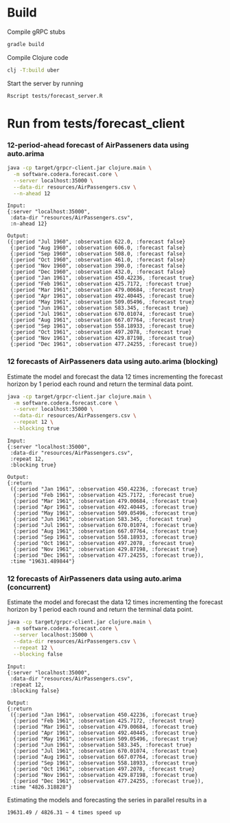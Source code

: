 # Build

Compile gRPC stubs

```bash
gradle build
```

Compile Clojure code

```bash
clj -T:build uber
```

Start the server by running

```bash
Rscript tests/forecast_server.R
```

# Run from tests/forecast_client

### 12-period-ahead forecast of AirPasseners data using auto.arima

```bash
java -cp target/grpcr-client.jar clojure.main \
  -m software.codera.forecast.core \
  --server localhost:35000 \
  --data-dir resources/AirPassengers.csv \
  --n-ahead 12
```

```
Input:
{:server "localhost:35000",
 :data-dir "resources/AirPassengers.csv",
 :n-ahead 12}

Output:
({:period "Jul 1960", :observation 622.0, :forecast false}
 {:period "Aug 1960", :observation 606.0, :forecast false}
 {:period "Sep 1960", :observation 508.0, :forecast false}
 {:period "Oct 1960", :observation 461.0, :forecast false}
 {:period "Nov 1960", :observation 390.0, :forecast false}
 {:period "Dec 1960", :observation 432.0, :forecast false}
 {:period "Jan 1961", :observation 450.42236, :forecast true}
 {:period "Feb 1961", :observation 425.7172, :forecast true}
 {:period "Mar 1961", :observation 479.00684, :forecast true}
 {:period "Apr 1961", :observation 492.40445, :forecast true}
 {:period "May 1961", :observation 509.05496, :forecast true}
 {:period "Jun 1961", :observation 583.345, :forecast true}
 {:period "Jul 1961", :observation 670.01074, :forecast true}
 {:period "Aug 1961", :observation 667.07764, :forecast true}
 {:period "Sep 1961", :observation 558.18933, :forecast true}
 {:period "Oct 1961", :observation 497.2078, :forecast true}
 {:period "Nov 1961", :observation 429.87198, :forecast true}
 {:period "Dec 1961", :observation 477.24255, :forecast true})
```

### 12 forecasts of AirPasseners data using auto.arima (blocking)

Estimate the model and forecast the data 12 times incrementing the forecast horizon by 1 period each round and return the terminal data point.

```bash
java -cp target/grpcr-client.jar clojure.main \
  -m software.codera.forecast.core \
  --server localhost:35000 \
  --data-dir resources/AirPassengers.csv \
  --repeat 12 \
  --blocking true
```

```
Input:
{:server "localhost:35000",
 :data-dir "resources/AirPassengers.csv",
 :repeat 12,
 :blocking true}

Output:
{:return
 ({:period "Jan 1961", :observation 450.42236, :forecast true}
  {:period "Feb 1961", :observation 425.7172, :forecast true}
  {:period "Mar 1961", :observation 479.00684, :forecast true}
  {:period "Apr 1961", :observation 492.40445, :forecast true}
  {:period "May 1961", :observation 509.05496, :forecast true}
  {:period "Jun 1961", :observation 583.345, :forecast true}
  {:period "Jul 1961", :observation 670.01074, :forecast true}
  {:period "Aug 1961", :observation 667.07764, :forecast true}
  {:period "Sep 1961", :observation 558.18933, :forecast true}
  {:period "Oct 1961", :observation 497.2078, :forecast true}
  {:period "Nov 1961", :observation 429.87198, :forecast true}
  {:period "Dec 1961", :observation 477.24255, :forecast true}),
 :time "19631.489844"}
```

### 12 forecasts of AirPasseners data using auto.arima (concurrent)

Estimate the model and forecast the data 12 times incrementing the forecast horizon by 1 period each round and return the terminal data point.

```bash
java -cp target/grpcr-client.jar clojure.main \
  -m software.codera.forecast.core \
  --server localhost:35000 \
  --data-dir resources/AirPassengers.csv \
  --repeat 12 \
  --blocking false
```

```
Input:
{:server "localhost:35000",
 :data-dir "resources/AirPassengers.csv",
 :repeat 12,
 :blocking false}

Output:
{:return
 ({:period "Jan 1961", :observation 450.42236, :forecast true}
  {:period "Feb 1961", :observation 425.7172, :forecast true}
  {:period "Mar 1961", :observation 479.00684, :forecast true}
  {:period "Apr 1961", :observation 492.40445, :forecast true}
  {:period "May 1961", :observation 509.05496, :forecast true}
  {:period "Jun 1961", :observation 583.345, :forecast true}
  {:period "Jul 1961", :observation 670.01074, :forecast true}
  {:period "Aug 1961", :observation 667.07764, :forecast true}
  {:period "Sep 1961", :observation 558.18933, :forecast true}
  {:period "Oct 1961", :observation 497.2078, :forecast true}
  {:period "Nov 1961", :observation 429.87198, :forecast true}
  {:period "Dec 1961", :observation 477.24255, :forecast true}),
 :time "4826.318828"}
```

Estimating the models and forecasting the series in parallel results in a 

```
19631.49 / 4826.31 ~ 4 times speed up
```

